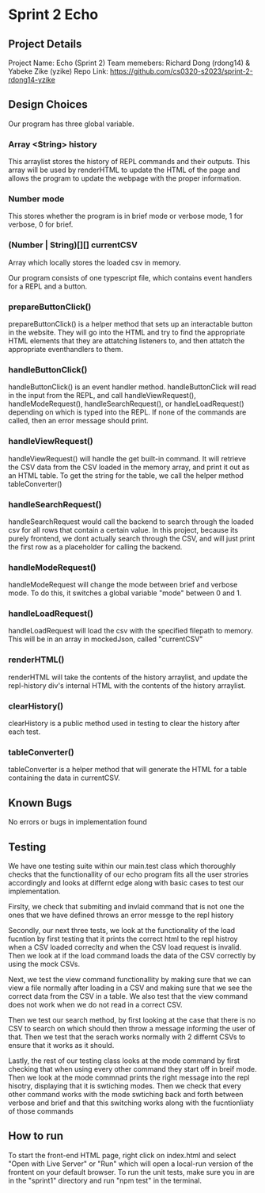 # Sprint 2 Echo

## Project Details 
Project Name: Echo (Sprint 2)
Team memebers: Richard Dong (rdong14) & Yabeke Zike (yzike)
Repo Link:  https://github.com/cs0320-s2023/sprint-2-rdong14-yzike

## Design Choices

Our program has three global variable.

### Array \<String> history
This arraylist stores the history of REPL commands and their outputs. This array will be used by renderHTML to update the HTML of the page and allows the program to update the webpage with the proper information. 

### Number mode
This stores whether the program is in brief mode or verbose mode, 1 for verbose, 0 for brief.

### (Number | String)[][] currentCSV
Array which locally stores the loaded csv in memory. 

Our program consists of one typescript file, which contains event handlers for a REPL and a button. 

### prepareButtonClick()
prepareButtonClick() is a helper method that sets up an interactable button in the website. They will go into the HTML and try to find the appropriate HTML elements that they are attatching listeners to, and then attatch the appropriate eventhandlers to them.

### handleButtonClick() 
handleButtonClick() is an event handler method. handleButtonClick will read in the input from the REPL, and call handleViewRequest(), handleModeRequest(), handleSearchRequest(), or handleLoadRequest() depending on which is typed into the REPL. If none of the commands are called, then an error message should print. 

### handleViewRequest()
handleViewRequest() will handle the get built-in command. It will retrieve the CSV data from the CSV loaded in the memory array, and print it out as an HTML table. To get the string for the table, we call the helper method tableConverter()

### handleSearchRequest() 
handleSearchRequest would call the backend to search through the loaded csv for all rows that contain a certain value. In this project, because its purely frontend, we dont actually search through the CSV, and will just print the first row as a placeholder for calling the backend.

### handleModeRequest()
handleModeRequest will change the mode between brief and verbose mode. To do this, it switches a global variable "mode" between 0 and 1.

### handleLoadRequest()
handleLoadRequest will load the csv with the specified filepath to memory. This will be in an array in mockedJson, called "currentCSV"

### renderHTML()
renderHTML will take the contents of the history arraylist, and update the repl-history div's internal HTML with the contents of the history arraylist. 

### clearHistory()
clearHistory is a public method used in testing to clear the history after each test. 

### tableConverter()
tableConverter is a helper method that will generate the HTML for a table containing the data in currentCSV. 

## Known Bugs

No errors or bugs in implementation found

## Testing

We have one testing suite within our main.test class which thoroughly checks that the functionallity of our echo program fits all the user strories accordingly and looks at differnt edge along with basic cases to test our implementation.

Firslty, we check that submiting and invlaid command that is not one the ones that we have defined throws an error messge to the repl history

Secondly, our next three tests, we look at the functionality of the load fucntion by first testing that it prints the correct html to the repl histroy when a CSV loaded correclty and when the CSV load request is invalid. Then we look at if the load command loads the data of the CSV correctly by using the mock CSVs.

Next, we test the view command functionallity by making sure that we can view a file normally after loading in a CSV and making sure that we see the correct data from the CSV in a table. We also test that the view command does not work when we do not read in a correct CSV.

Then we test our search method, by first looking at the case that there is no CSV to search on which should then throw a message informing the user of that. Then we test that the serach works normally with 2 differnt CSVs to ensure that it works as it should.

Lastly, the rest of our testing class looks at the mode command by first checking that when using every other command they start off in breif mode. Then we look at the mode commnad prints the right message into the repl hisotry, displaying that it is swtiching modes. Then we check that every other command works with the mode swtiching back and forth between verbose and brief and that this switching works along with the fucntionliaty of those commands



## How to run

To start the front-end HTML page, right click on index.html and select "Open with Live Server" or "Run" which will open a local-run version of the frontent on your default browser. To run the unit tests, make sure you in are in the "sprint1" directory and run "npm test" in the terminal. 